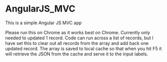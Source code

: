 # AngularJS_MVC
This is a simple Angular JS MVC app

Please run this on Chrome as it works best on Chrome.
Currently only needed to updated 1 record.
Code can run across a list of records, but I have set this to clear out all records from the array and add back one updated record.
The array is saved to local cache so that when you hit F5 it will retrieve the JSON from the cache and serve it to the input labels.

